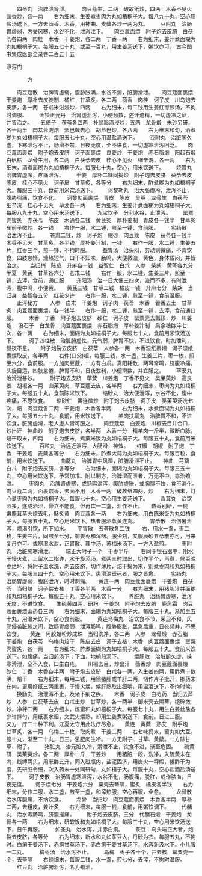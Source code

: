 <!-- { "loadSidebar": true } -->
　　四圣丸　治脾泄肾泄。
　　肉豆蔻生，二两　破故纸炒，四两　木香不见火　茴香炒，各一两　　右为细末，生姜煮枣肉为丸如梧桐子大。每八九十丸，空心用盐汤送下。一方去茴香、木香，用神曲、麦糵各炒一两为丸。
　　豆附丸　治肠胃虚弱，内受风寒，水谷不化，泄泻注下。　　肉豆蔻面煨　附子炮去皮脐　白茯苓各四两　肉桂　木香　干姜炮，各二两　丁香一两　　右为细末，姜汁煮面糊为丸如梧桐子大。每服五七十丸，或至一百丸，用生姜汤送下，粥饮亦可。
古今图书集成医部全录卷二百五十五

泄泻门

　　　　方

　　肉豆蔻散　治脾胃虚弱，腹胁胀满，水谷不消，脏腑滑泄。　　肉豆蔻面裹煨　干姜炮　厚朴去皮姜制　橘红　甘草炙，各二两　茴香　肉桂　诃子皮　川乌炮去皮脐，各一两　苍朮米泔浸炒，四两　　右为细末，每二钱用生姜红枣煎汤，不拘时调服。
　　金锁正元丹　治肾虚泄泻，小便频数，盗汗遗精，一切虚冷之证，并皆治之。　　五倍子　茯苓各四两　补骨脂酒浸炒，五两　龙骨煅　朱砂另研，各一两半　肉苁蓉洗焙　紫巴戟去心　胡芦巴炒，各八两　　右为细末和匀，酒煮糊为丸如梧桐子大。每服五七十丸，空心用温盐酒送下。
　　豆附丸　治脏腑久虚，下寒泄泻不止，肠滑不禁，日夜无度，全不进食，一切虚寒泄泻困乏。　　肉豆蔻面裹煨　附子炮去皮脐　诃子面裹煨　良姜炒　干姜炮　赤石脂煅　阳起石煅　白矾枯　龙骨生用，各二两　白茯苓去皮　桂心不见火　细辛洗，各一两　　右为细末，酒煮面糊为丸如梧桐子大。每服七十丸，空心，用米饮送下。
　　烧胃丸　治脾胃虚冷，疼痛泄泻。
　　干姜　厚朴二味同捣炒　附子炮去皮脐　茯苓去皮　陈皮　桂心不见火　诃子皮　甘草炙，各等分　　右为细末，酢煮糊为丸如梧桐子大。每服三十丸，食前用米饮汤送下。
　　诃黎勒丸　治大肠虚冷，泄泻不止，腹胁引痛，饮食不化。　　诃黎勒面裹煨　青皮　陈皮　吴萸　龙骨生　白茯苓　细辛洗　桂心不见火　荜茇各一两　　右为细末，生姜汁煮面糊为丸如梧桐子大。每服八九十丸，空心用米汤送下。
　　九宝饮子　分利水谷，止泄泻。
　　罂粟壳蜜炙　赤茯苓　陈皮　木通各二钱　黄芪炙　厚朴姜制　青皮各一钱半　甘草炙　车前子微炒，各一钱　　右作一服，水二锺，煎至一锺，食前服。
　　实肠散　治泄泻不止。
　　苍朮二钱，炒　诃子炮　缩砂　肉豆蔻　陈皮　茯苓各一钱半　木香不见火　甘草炙，各半钱　厚朴姜汁制，一钱　　右作一服，水二锺，生姜五片，红枣三个，煎一锺，不拘时服。
　　益胃汤　治头闷，劳动则微痛，不喜饮食，四肢怠惰，燥热短气，口干不知味，肠鸣，大便微溏，黄色，身体昏闷，并皆治之。　　当归梢　陈皮　升麻各一钱　益智仁　白朮　人参　柴胡　黄芩各九分　半夏　黄芪　甘草各六分　苍朮二钱　　右作一服，水二锺，生姜三片，煎至一锺，去滓，食前，通口服
　　升阳汤　治一日大便三四次，溏而不多，有时泄泻，腹中鸣，小便黄。　　黄芪三钱　甘草二钱　橘皮一钱　升麻七分　柴胡　当归身　益智各五分　红花少许　　右作一服，水二锺，煎至一锺，食前温服。
　　止泻秘方
　　人参　白朮　干姜炮　诃子肉　茯苓　木香　藿香去土　甘草炙　肉豆蔻面裹煨，各一钱半　　右作一服，水二锺，煎至一锺，去滓，食前通口服。
　　木香　丁香　附子炮去皮脐　砂仁　诃子皮　罂粟壳去瓤顶，炒　川姜炮　 没石子　白龙骨　肉豆蔻面裹煨　赤石脂煅　厚朴姜汁制　禹余粮酢淬七次，各一两　　右为细末，面糊为丸如梧桐子大。每服七十丸，食前用米饮汤送下。
　　诃子四柱散　治脏腑虚怯，元气弱，脾胃不快，不进饮食，时加泄利，昼夜不息。　　附子炮裂去皮脐　白茯苓　人参各一两　木香湿纸裹煨　诃子湿纸裹煨取皮，各半两　　右件(口父)咀，每服三钱，水一盏，生姜三片，枣一枚，煎至六分，食前服。一方加肉豆蔻，一方有白朮。真阳耗散，两耳常鸣，脐腹冷痛，头旋目运，四肢怠倦，脾胃不和，日夜泄利，小便滑数，并宜服之。
　　荜茇丸　治滑泄甚妙。
　　附子炮去皮脐　荜茇　川姜炮　丁香不见火　吴茱萸炒　高良姜　胡椒各一两　山茱萸肉　草豆蔻去皮，各半两　　右为细末，枣肉为丸如梧桐子大。每服五十丸，食前陈米饮下。
　　缩砂丸　治大便泄泻，水谷不化，腹中疼痛，不思饮食。　　缩砂仁　黄连微炒　附子炮去皮脐　诃子皮　吴茱萸汤洗七次，焙　肉豆蔻各二两　干姜炮　木香各半两　　右为细末，水煮面糊为丸如梧桐子大。每服五七十丸，食前，用米饮送下。
　　羊肉扶羸丸　治脾胃不和，不进饮食，脏腑虚滑，老人虚人皆可服之。　　肉豆蔻煨　白姜炮　川椒去目并合口，炒出汗　神曲炒　附子炮去皮脐，各半两　木香一分　精羊肉一斤半，微断血脉，焙干取末，四两　　右为细末，煮粟米饭为丸如梧桐子大。每服五十丸，食前用米饮送下。
　　百粒丸　治远近泄泻，大肠滑，神效。　　红椒　胡椒　附子炮　丁香　干姜炮　麦糵各等分　　右为细末，酢煮大蒜为丸如梧桐子大。每服百粒，食前，用米饮送下。
　　曲藭丸　治脾胃中风湿，脏腑滑泄不止。　　神曲　芎藭　白朮　附子炮去皮脐，各等分　　右为细末，面糊为丸如梧桐子大。每服三五十丸，空心用米饮送下。予常加朮、附以制方，治脾湿而泄者，万无不中。亦治飧泄。
　　枣肉丸　治脾肾虚寒，或肠鸣泄泻，腹胁虚胀，或胸膈不快，食不消化。　　肉豆蔻二两，面裹煨香，去面不用　木香一两　破故纸四两，炒　　右为细末，灯心煮枣肉为丸如梧桐子大。每服七十丸，空心用生姜汤送下。
　　香茸丸　治饮酒多，遂成酒泄，骨立不能食，但再饮一二盏，泄作不止。　　麝香别研，一钱　嫩鹿茸草火燎去毛，酥炙黄　肉豆蔻各一两　　右为细末，用白陈米饭为丸如梧桐子大。每服五十丸，空心用米饮下。热者服酒蒸黄连丸。
　　胃苓散　治伤暑泄泻，烦渴引饮，所下如水。　　平胃散　五苓散各二钱
　　右，用水一盏，枣二枚，生姜三片，同煎至七分，嚼姜枣和滓咽。服少刻，又服辰砂五苓散亦可，用来复丹亦可。或寒湿水泄，正胃散、理中汤，苏梅米汤下。一方入盐煎。
　　枣附丸　治脏腑寒滑泄。
　　端正大附子一个　干枣半斤
　　右同于银石器中，用水于慢火煮，上留水二指许，水干旋添汤，煮两三时取出，切作半个，再煮，候至晚枣烂坏，将附子温水洗，剥去皮脐，切作薄片，焙干捣为末，别煮枣肉和丸如梧桐子大。每服三四十丸，空心用米饮下。患滑泄垂死者，服之皆愈。
　　实肠丸　治肠胃虚弱，腹胀泄泻，时时刺痛。　　黄连一两　肉豆蔻面裹煨　干姜炮　白茯苓　当归焙　诃子煨去核　丁香各半两　木香一分　　右为细末，用猪胆汁并面糊和丸如梧桐子大。每服五十丸，空心用米饮下。
　　养脏丸　治肠胃虚寒，泄泻无度，不进饮食。　　生硫黄四两，研粉　干姜炮　附子炮去皮脐　鹿角霜　肉豆蔻面裹煨山药各三两　　右为细末，面糊为丸如梧桐子大。每服三十丸，渐加至五十丸，用温米饮下，空心食前服。
　　黄连乌梅丸　治饮食不节，荣卫不和，风邪侵袭脏腑之间，致肠胃虚弱，泄泻肠鸣，腹胁膨胀，里急后重，日夜频并，不思饮食。　　黄连　阿胶蛤粉炒成珠　当归洗净，各二两　人参　龙骨煅　赤石脂　干姜炮　白茯苓　乌梅肉焙干　陈皮去白　诃子去核　木香　肉豆蔻面裹煨　罂粟壳蜜炙，各一两　　右为细末，酢煮面糊为丸如梧桐子大。每服五十丸，食前米饮送下。如腹痛，当归煎汤下；下血，地榆煎汤下。
　　煨肝散　治脏腑久虚，挟寒滑泄，全不入食，口生白疮。　　川椒去目，炒出汗　茴香炒　肉豆蔻面裹煨　砂仁　丁香　木香各半两　附子炮去皮脐　白朮各一两，入生姜四两，用酢煮十数沸，焙干　　右为细末，每用二钱，用豮猪肝或羊肝二两，切作片子批开，掺药末在内，更用好纸三两重裹，于慢火煨，候肝熟取出细嚼，用温酒送下，不拘时候。
　　换肠丸　治泄泻不止，及诸下痢之疾。　　木香　诃子皮　白芍药　当归去芦炒　人参　白茯苓去皮　白朮土炒　甘草炒，各一两半　御米壳去隔蒂，槌碎微炒，净秤二两　　右为细末，炼蜜和丸如梧桐子大。每服七十丸，用生白姜丝盐各少许拌匀，用纸裹水湿，文武火煨熟，却用生姜煮粥送下，食前。日进二服。　　又方　疗二十种下利。江夏太守用此法疗尽愈。　　黄连　黄蘗　熟艾　附手炮　甘草炙，各一两　乌梅二十枚，取肉煮　干姜二两　　右七味捣末，蜜丸如大豆。服十丸，渐至二十丸，日三。忌肥肉生冷。一方无附子、甘草、黄蘗。一方除甘草、附子。
　　猪脏丸　治元脏久冷，滑泄不止，饮食不进，渐至危困。　　硫黄研　吴茱萸炒，各二两　厚朴一斤　干姜炒　　用猪脏一段，洗净，入硫黄末在内，线缚两头，用米酢五升，同入磁瓶内，盐泥固济，用炭火一秤煅，候酢干为度，先研脏令细，次入药末一处同研匀，丸如梧子大。每服十丸，空心盐酒盐汤送下。
　　诃子皮散　治肠胃虚寒泄泻，水谷不化，肠腹痛，脱肛，或作脓血，日夜无度。　　诃子煨七分　干姜炮六分　粟壳去蒂隔，蜜炙　橘皮各半钱　　右为细末，分作二服，水二盏，煎至一盏，和滓热服，空心再服，全愈。
　　龙骨散　治水泻腹痛，不纳饮食。
　　龙骨　当归炒　肉豆蔻面裹煨　木香各半两　厚朴二两，去粗皮，姜汁炙　　右为细末，每服一钱，食前，用粥饮调下。
　　代赭丸　治水泻肠鸣，脐腹撮痛。
　　附子炮去皮脐，三分　代赭石煅　干姜炮　龙骨各一两　　右为细末，研软饭和丸如梧桐子大。每服三十丸，空心用米饮汤送下，日午再服。
　　如圣丸　治水泻，并赤白痢。
　　菉豆　乌头端正大者，炮裂去皮脐，各等分　　右为细末，新水和丸如菉豆大，丹砂为衣。每服五丸，不拘时。白痢干姜汤下，赤痢甘草汤下，赤白痢干姜甘草汤下，水泻新汲水下。小儿服一二丸。
　　梅枣汤　治水泻不止。
　　乌梅　枣子各十个，并去核　罂粟壳一个，去蒂隔　　右銼细末，每服二钱，水一盏，煎七分，去滓，不拘时温服。
　　红豆丸　治脏腑泄泻，名为飧泄。
